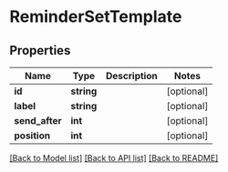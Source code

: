 # ReminderSetTemplate

## Properties

 Name           | Type       | Description | Notes      
----------------|------------|-------------|------------
 **id**         | **string** |             | [optional] 
 **label**      | **string** |             | [optional] 
 **send_after** | **int**    |             | [optional] 
 **position**   | **int**    |             | [optional] 

[[Back to Model list]](../../README.md#documentation-for-models) [[Back to API list]](../../README.md#documentation-for-api-endpoints) [[Back to README]](../../README.md)


